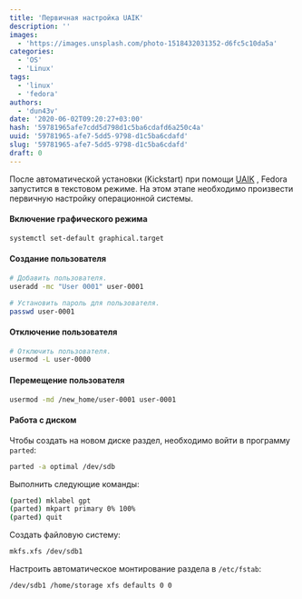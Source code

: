 ```yaml
---
title: 'Первичная настройка UAIK'
description: ''
images:
  - 'https://images.unsplash.com/photo-1518432031352-d6fc5c10da5a'
categories:
  - 'OS'
  - 'Linux'
tags:
  - 'linux'
  - 'fedora'
authors:
  - 'dun43v'
date: '2020-06-02T09:20:27+03:00'
hash: '59781965afe7cdd5d798d1c5ba6cdafd6a250c4a'
uuid: '59781965-afe7-5dd5-9798-d1c5ba6cdafd'
slug: '59781965-afe7-5dd5-9798-d1c5ba6cdafd'
draft: 0
---
```


После автоматической установки (Kickstart) при помощи [UAIK](https://uaik.github.io/) , Fedora запустится в текстовом режиме. На этом этапе необходимо произвести первичную настройку операционной системы.

<!--more-->

#### Включение графического режима

```bash
systemctl set-default graphical.target
```

#### Создание пользователя

```bash
# Добавить пользователя.
useradd -mc "User 0001" user-0001

# Установить пароль для пользователя.
passwd user-0001
```

#### Отключение пользователя

```bash
# Отключить пользователя.
usermod -L user-0000
```

#### Перемещение пользователя

```bash
usermod -md /new_home/user-0001 user-0001
```

#### Работа с диском

Чтобы создать на новом диске раздел, необходимо войти в программу `parted`:

```bash
parted -a optimal /dev/sdb
```

Выполнить следующие команды:

```bash
(parted) mklabel gpt
(parted) mkpart primary 0% 100%
(parted) quit
```

Создать файловую систему:

```bash
mkfs.xfs /dev/sdb1
```

Настроить автоматическое монтирование раздела в `/etc/fstab`:

```bash
/dev/sdb1 /home/storage xfs defaults 0 0
```
